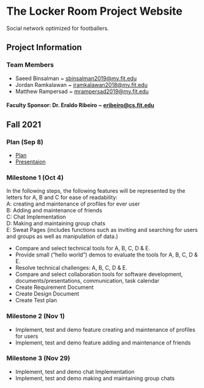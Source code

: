 # The Locker Room Project Website

 Social network optimized for footballers.
 
 
 
## Project Information

### Team Members

 * Saeed Binsalman <span style="color: black;">~ sbinsalman2019@my.fit.edu</span>
 * Jordan Ramkalawan <span style="color: black;">~ jramkalawan2018@my.fit.edu</span>
 * Matthew Rampersad <span style="color: black;">~ mrampersad2019@my.fit.edu</span>

#### Faculty Sponsor: Dr. Eraldo Ribeiro ~ eribeiro@cs.fit.edu
 
## Fall 2021
 
### Plan (Sep 8)
 * [Plan](https://github.com/sa3eedDev/TheLockerRoom/blob/gh-pages/TLR_Project%20Plan.pdf)
 * [Presentaion](https://github.com/sa3eedDev/TheLockerRoom/blob/gh-pages/TLR_Presentation.pdf)
 
### Milestone 1 (Oct 4)
  
 In the following steps, the following features will be represented by the letters for A, B and C for ease of readability:</br>
A: creating and maintenance of profiles for ever user</br>
B: Adding and maintenance of friends</br>
C: Chat Implementation</br>
D: Making and maintaining group chats</br>
E: Sweat Pages (includes functions such as inviting and searching for users and groups as well as manipulation of data.)</br>

 * Compare and select technical tools for A, B, C, D & E.
 * Provide small (“hello world”) demos to evaluate the tools for A, B, C, D & E.
 * Resolve technical challenges: A, B, C, D & E.
 * Compare and select collaboration tools for software development, documents/presentations, communication, task calendar
 * Create Requirement Document
 * Create Design Document
 * Create Test plan

 
### Milestone 2 (Nov 1)
  
 * Implement, test and demo feature creating and maintenance of profiles for users
 * Implement, test and demo feature adding and maintenance of friends

 
### Milestone 3 (Nov 29)
 
 * Implement, test and demo chat Implementation
 * Implement, test and demo making and maintaining group chats




